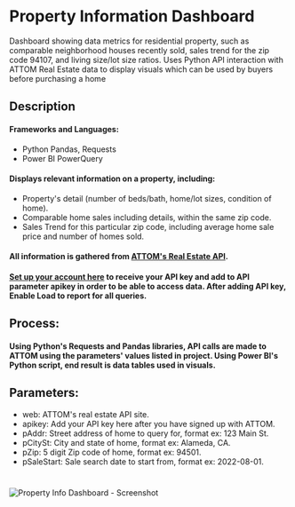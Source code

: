 # Property Information Dashboard
Dashboard showing data metrics for residential property, such as comparable neighborhood houses recently sold, sales trend for the zip code ﻿94107﻿, and living size/lot size ratios. Uses Python API interaction with ATTOM Real Estate data to display visuals which can be used by buyers before purchasing a home
## Description
#### Frameworks and Languages:
* Python Pandas, Requests
* Power BI PowerQuery
#### Displays relevant information on a property, including:
* Property's detail (number of beds/bath, home/lot sizes, condition of home).
* Comparable home sales including details, within the same zip code.
* Sales Trend for this particular zip code, including average home sale price and number of homes sold.
#### All information is gathered from [ATTOM's Real Estate API](https://api.developer.attomdata.com/home).
#### [Set up your account here](https://api.developer.attomdata.com/signup) to receive your API key and add to API parameter apikey in order to be able to access data. After adding API key, Enable Load to report for all queries.
## Process:
#### Using Python's Requests and Pandas libraries, API calls are made to ATTOM using the parameters' values listed in project. Using Power BI's Python script, end result is data tables used in visuals.
## Parameters:
* web: ATTOM's real estate API site.
* apikey: Add your API key here after you have signed up with ATTOM.
* pAddr: Street address of home to query for, format ex: 123 Main St.
* pCitySt: City and state of home, format ex: Alameda, CA.
* pZip: 5 digit Zip code of home, format ex: 94501.
* pSaleStart: Sale search date to start from, format ex: 2022-08-01.
#
![Property Info Dashboard - Screenshot](https://github.com/JCastillo032/property_dashboard/assets/118695631/2046b926-aec3-4540-88f4-3f3373a1c0e6)
